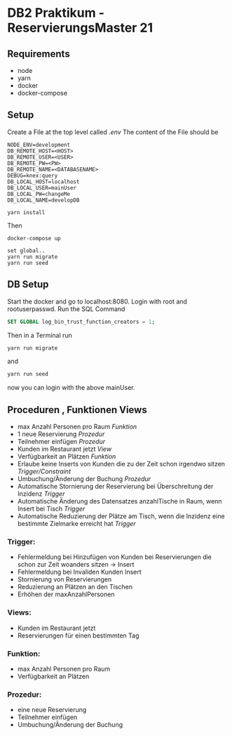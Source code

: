# DB2 Praktikum - ReservierungsMaster 21

## Requirements

* node
* yarn
* docker
* docker-compose


## Setup
Create a File at the top level called  _.env_
The content of the File should be

```
NODE_ENV=development
DB_REMOTE_HOST=<HOST>
DB_REMOTE_USER=<USER>
DB_REMOTE_PW=<PW>
DB_REMOTE_NAME=<DATABASENAME>
DEBUG=knex:query
DB_LOCAL_HOST=localhost
DB_LOCAL_USER=mainUser
DB_LOCAL_PW=changeMe
DB_LOCAL_NAME=developDB
```

```
yarn install
```
Then
```
docker-compose up
```
```
set global..
yarn run migrate
yarn run seed
```


## DB Setup

Start the docker and go to localhost:8080.
Login with root and rootuserpasswd.
Run the SQL Command
```sql
SET GLOBAL log_bin_trust_function_creators = 1;
```

Then in a Terminal run 
```js
yarn run migrate
```
and
```js
yarn run seed
```

now you can login with the above mainUser.

## Proceduren , Funktionen Views

* max Anzahl Personen pro Raum _Funktion_
* 1 neue Reservierung _Prozedur_
* Teilnehmer einfügen _Prozedur_
* Kunden im Restaurant jetzt _View_
* Verfügbarkeit an Plätzen _Funktion_
* Erlaube keine Inserts von Kunden die zu der Zeit schon irgendwo sitzen _Trigger/Constraint_
* Umbuchung/Änderung der Buchung _Prozedur_
* Automatische Stornierung der Reservierung bei Überschreitung der Inzidenz _Trigger_
* Automatische Änderung des Datensatzes anzahlTische in Raum, wenn Insert bei Tisch _Trigger_
* Automatische Reduzierung der Plätze am Tisch, wenn die Inzidenz eine bestimmte Zielmarke erreicht hat _Trigger_

### Trigger:
* Fehlermeldung bei Hinzufügen von Kunden bei Reservierungen die schon zur Zeit woanders sitzen -> Insert 
* Fehlermeldung bei Invaliden Kunden Insert 
* Stornierung von Reservierungen
* Reduzierung an Plätzen an den Tischen 
* Erhöhen der maxAnzahlPersonen 

### Views:
* Kunden im Restaurant jetzt
* Reservierungen für einen bestimmten Tag

### Funktion:
* max Anzahl Personen pro Raum
* Verfügbarkeit an Plätzen

### Prozedur:
* eine neue Reservierung
* Teilnehmer einfügen
* Umbuchung/Änderung der Buchung


